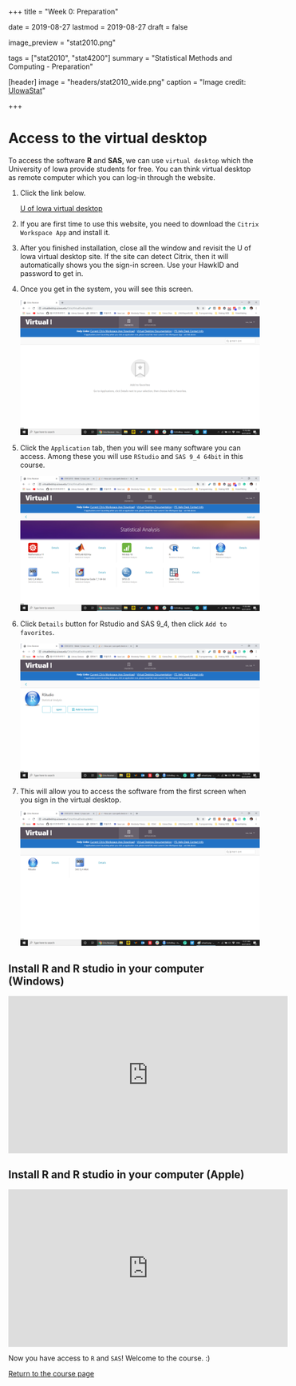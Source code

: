 +++
title = "Week 0: Preparation"

date = 2019-08-27
lastmod = 2019-08-27
draft = false

image_preview = "stat2010.png"

tags = ["stat2010", "stat4200"]
summary = "Statistical Methods and Computing - Preparation"

[header]
image = "headers/stat2010_wide.png"
caption = "Image credit: [UIowaStat](https://stat.uiowa.edu/)"

+++

# Access to the virtual desktop

To access the software **R** and **SAS**, we can use `virtual desktop` which the University of Iowa provide students for free. You can think virtual desktop as remote computer which you can log-in through the website.

1. Click the link below.

    [U of Iowa virtual desktop](https://virtualdesktop.uiowa.edu)

1. If you are first time to use this website, you need to download the `Citrix Workspace App` and install it.

1. After you finished installation, close all the window and revisit the U of Iowa virtual desktop site. If the site can detect Citrix, then it will automatically shows you the sign-in screen. Use your HawkID and password to get in.

1. Once you get in the system, you will see this screen.

    ![](https://raw.githubusercontent.com/issactoast/EnBlog/master/static/img/virtual.png)

1. Click the `Application` tab, then you will see many software you can access. Among these you will use `RStudio` and `SAS 9_4 64bit` in this course.

    ![](https://raw.githubusercontent.com/issactoast/EnBlog/master/static/img/virtual2.png)

1. Click `Details` button for Rstudio and SAS 9_4, then click `Add to favorites`. 

    ![](https://raw.githubusercontent.com/issactoast/EnBlog/master/static/img/virtual3.png)

1. This will allow you to access the software from the first screen when you sign in the virtual desktop.

    ![](https://raw.githubusercontent.com/issactoast/EnBlog/master/static/img/virtual4.png)


## Install R and R studio in your computer (Windows)

<iframe width="560" height="315" align="middle" src="https://www.youtube.com/embed/9-RrkJQQYqY" frameborder="0" allow="accelerometer; autoplay; encrypted-media; gyroscope; picture-in-picture" allowfullscreen></iframe>

## Install R and R studio in your computer (Apple)

<iframe width="560" height="315" align="middle" src="https://www.youtube.com/embed/GLLZhc_5enQ" frameborder="0" allow="accelerometer; autoplay; encrypted-media; gyroscope; picture-in-picture" allowfullscreen></iframe>


Now you have access to `R` and `SAS`! Welcome to the course. :)


<a href="https://theissaclee.com/post/stat2010/" target="_self">Return to the course page</a>

